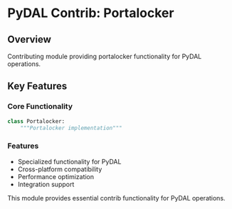 # PyDAL Contrib: Portalocker

## Overview
Contributing module providing portalocker functionality for PyDAL operations.

## Key Features

### Core Functionality
```python
class Portalocker:
    """Portalocker implementation"""
```

### Features
- Specialized functionality for PyDAL
- Cross-platform compatibility
- Performance optimization
- Integration support

This module provides essential contrib functionality for PyDAL operations.
